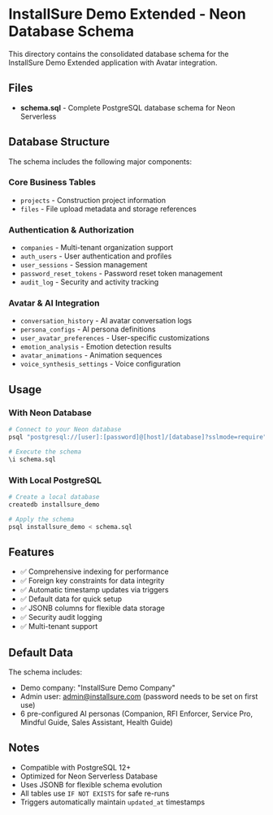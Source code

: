 # InstallSure Demo Extended - Neon Database Schema

This directory contains the consolidated database schema for the InstallSure Demo Extended application with Avatar integration.

## Files

- **schema.sql** - Complete PostgreSQL database schema for Neon Serverless

## Database Structure

The schema includes the following major components:

### Core Business Tables
- `projects` - Construction project information
- `files` - File upload metadata and storage references

### Authentication & Authorization
- `companies` - Multi-tenant organization support
- `auth_users` - User authentication and profiles
- `user_sessions` - Session management
- `password_reset_tokens` - Password reset token management
- `audit_log` - Security and activity tracking

### Avatar & AI Integration
- `conversation_history` - AI avatar conversation logs
- `persona_configs` - AI persona definitions
- `user_avatar_preferences` - User-specific customizations
- `emotion_analysis` - Emotion detection results
- `avatar_animations` - Animation sequences
- `voice_synthesis_settings` - Voice configuration

## Usage

### With Neon Database

```bash
# Connect to your Neon database
psql "postgresql://[user]:[password]@[host]/[database]?sslmode=require"

# Execute the schema
\i schema.sql
```

### With Local PostgreSQL

```bash
# Create a local database
createdb installsure_demo

# Apply the schema
psql installsure_demo < schema.sql
```

## Features

- ✅ Comprehensive indexing for performance
- ✅ Foreign key constraints for data integrity
- ✅ Automatic timestamp updates via triggers
- ✅ Default data for quick setup
- ✅ JSONB columns for flexible data storage
- ✅ Security audit logging
- ✅ Multi-tenant support

## Default Data

The schema includes:
- Demo company: "InstallSure Demo Company"
- Admin user: admin@installsure.com (password needs to be set on first use)
- 6 pre-configured AI personas (Companion, RFI Enforcer, Service Pro, Mindful Guide, Sales Assistant, Health Guide)

## Notes

- Compatible with PostgreSQL 12+
- Optimized for Neon Serverless Database
- Uses JSONB for flexible schema evolution
- All tables use `IF NOT EXISTS` for safe re-runs
- Triggers automatically maintain `updated_at` timestamps
